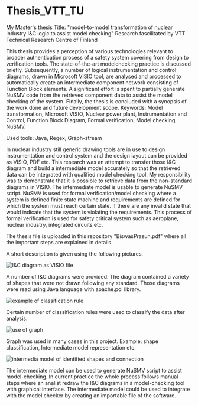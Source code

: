 # Thesis_VTT_TU
My Master's thesis
Title: "model-to-model transformation of nuclear industry I&C logic to assist model checking"
Research fascilitated by VTT Technical Research Centre of Finland

This thesis provides a perception of various technologies relevant to broader authentication
process of a safety system covering from design to verification tools. The state-of-the-art modelchecking practice is discussed briefly. Subsequently, a number of logical instrumentation and
control diagrams, drawn in Microsoft VISIO tool, are analysed and processed to automatically
create an intermediate component network consisting of Function Block elements. A significant
effort is spent to partially generate NuSMV code from the retrieved component data to assist the
model checking of the system. Finally, the thesis is concluded with a synopsis of the work done
and future development scope.
Keywords: Model transformation, Microsoft VISIO, Nuclear power plant, Instrumentation and Control, Function Block Diagram, Formal verification, Model checking, NuSMV.

Used tools: Java, Regex, Graph-stream

In nuclear industry still generic drawing tools are in use to design instrumentation and control system and the design layout can be provided
as VISIO, PDF etc. This research was an attempt to transfer those I&C diagram and build a intermediate model accurately so that the retrieved
data can be integrated with qualified model checking tool. My responsibility was to demonstrate that it is possible to retrieve data from the 
non-standard diagrams in VISIO. The intermediate model is usable to generate NuSMV script. NuSMV is used for formal verification/model checking
where a system is defined finite state machine and requirements are defined for which the system must reach certain state. If there are any 
invalid state that would indicate that the system is violating the requirements. This process of formal verification is used for safety critical
system such as aeroplane, nuclear industry, integrated circuits etc.



The thesis file is uploaded in this repository "BiswasPrasun.pdf" where all the important steps are explained in details.

A short description is given using the following pictures.

 ![I&C diagram as VISIO file](https://github.com/prasun-biswas/Thesis_VTT_TU/issues/1#issue-648306150 )
 
 A number of I&C diagrams were provided. The diagram contained a variety of shapes that were not drawn following any standard. Those diagrams
 were read using Java language with apache.poi library.
 
 ![example of classification rule](https://github.com/prasun-biswas/Thesis_VTT_TU/issues/2#issue-648308085)
 
 Certain number of classification rules were used to classify the data after analysis.
 
 ![use of graph](https://github.com/prasun-biswas/Thesis_VTT_TU/issues/3#issue-648309509)
 
 Graph was used in many cases in this project. Example: shape classification, Intermediate model representation etc.
 
 ![intermedia model of identified shapes and connection](https://github.com/prasun-biswas/Thesis_VTT_TU/issues/4#issue-648310663)
 
 The intermediate model can be used to generate NuSMV script to assist model-checking. In current practice the whole process follows manual steps
 where an analist redraw the I&C diagrams in a model-checking tool with graphical interface. The intermediate model could be used to integrate with
 the model checker by creating an importable file of the software.
 
